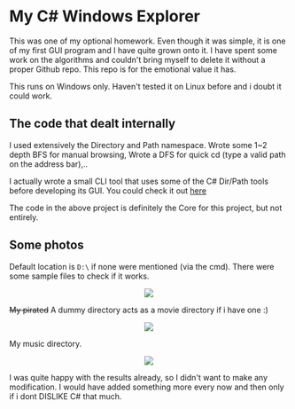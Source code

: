 # My C# Windows Explorer

This was one of my optional homework. Even though it was simple, it is one of my first GUI program and I have quite grown onto it. I have spent some work on the algorithms and couldn't bring myself to delete it without a proper Github repo. This repo is for the emotional value it has.

This runs on Windows only. Haven't tested it on Linux before and i doubt it could work.

## The code that dealt internally
I used extensively the Directory and Path namespace. Wrote some 1~2 depth BFS for manual browsing, Wrote a DFS for quick cd (type a valid path on the address bar),..

I actually wrote a small CLI tool that uses some of the C# Dir/Path tools before developing its GUI. You could check it out [here](https://github.com/nvatuan/codedump/blob/master/FileUtility/FileBrowser_CSharp/FileBrowser.cs)

The code in the above project is definitely the Core for this project, but not entirely.

## Some photos

Default location is `D:\` if none were mentioned (via the cmd). There were some sample files to check if it works.
<p align='center'>
<img src='https://user-images.githubusercontent.com/24392632/91754481-ac637180-ebf3-11ea-9b55-a6d9d6fa5cd1.png' alttext = '/home/'>
</p>

~~My pirated~~ A dummy directory acts as a movie directory if i have one :)

<p align='center'>
<img src='https://user-images.githubusercontent.com/24392632/91754589-e03e9700-ebf3-11ea-8489-4ad90a70fc09.png' alttext = '/tv/'>
</p>

My music directory.

<p align='center'>
<img src='https://user-images.githubusercontent.com/24392632/91754634-f51b2a80-ebf3-11ea-9529-b7d06be9108d.png' alttext = '/mu/'>
</p>

I was quite happy with the results already, so I didn't want to make any modification. I would have added something more every now and then only if i dont DISLIKE C# that much.
